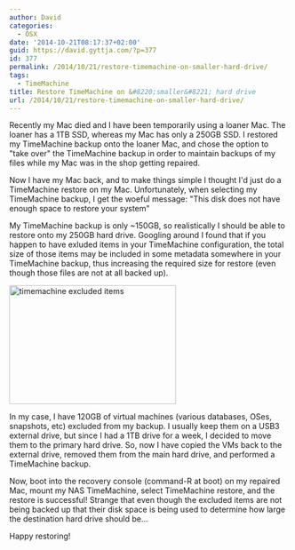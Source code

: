 ```yaml
---
author: David
categories:
  - OSX
date: '2014-10-21T08:17:37+02:00'
guid: https://david.gyttja.com/?p=377
id: 377
permalink: /2014/10/21/restore-timemachine-on-smaller-hard-drive/
tags:
  - TimeMachine
title: Restore TimeMachine on &#8220;smaller&#8221; hard drive
url: /2014/10/21/restore-timemachine-on-smaller-hard-drive/
---
```



Recently my Mac died and I have been temporarily using a loaner Mac. The loaner has a 1TB SSD, whereas my Mac has only a 250GB SSD. I restored my TimeMachine backup onto the loaner Mac, and chose the option to "take over" the TimeMachine backup in order to maintain backups of my files while my Mac was in the shop getting repaired.

Now I have my Mac back, and to make things simple I thought I'd just do a TimeMachine restore on my Mac. Unfortunately, when selecting my TimeMachine backup, I get the woeful message:
"This disk does not have enough space to restore your system"

<!--more-->

My TimeMachine backup is only ~150GB, so realistically I should be able to restore onto my 250GB hard drive. Googling around I found that if you happen to have exluded items in your TimeMachine configuration, the total size of those items may be included in some metadata somewhere in your TimeMachine backup, thus increasing the required size for restore (even though those files are not at all backed up).

<a href="https://david.gyttja.com/wp-content/uploads/2014/10/tm-ignore.png"><img src="https://david.gyttja.com/wp-content/uploads/2014/10/tm-ignore-300x214.png" alt="timemachine excluded items" width="300" height="214" class="aligncenter size-medium wp-image-379" /></a>

In my case, I have 120GB of virtual machines (various databases, OSes, snapshots, etc) excluded from my backup. I usually keep them on a USB3 external drive, but since I had a 1TB drive for a week, I decided to move them to the primary hard drive. So, now I have copied the VMs back to the external drive, removed them from the main hard drive, and performed a TimeMachine backup.

Now, boot into the recovery console (command-R at boot) on my repaired Mac, mount my NAS TimeMachine, select TimeMachine restore, and the restore is successful! Strange that even though the excluded items are not being backed up that their disk space is being used to determine how large the destination hard drive should be...

Happy restoring!